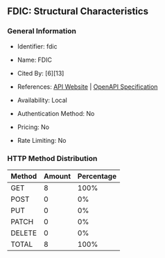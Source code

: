 ## FDIC: Structural Characteristics

### General Information

- Identifier: fdic

- Name: FDIC

- Cited By: [6][13]

- References: [API Website](https://github.com/ContinuityControl/fdic) | [OpenAPI Specification](https://www.postman.com/api-evangelist/federal-deposit-insurance-corporation-fdic/collection/ddi8s3a/fdic-bank-data-api-beta)

- Availability: Local

- Authentication Method: No

- Pricing: No

- Rate Limiting: No

### HTTP Method Distribution

| Method | Amount | Percentage |
|--------|--------|------------|
| GET | 8 | 100% |
| POST | 0 | 0% |
| PUT | 0 | 0% |
| PATCH | 0 | 0% |
| DELETE | 0 | 0% |
| TOTAL | 8 | 100% |
